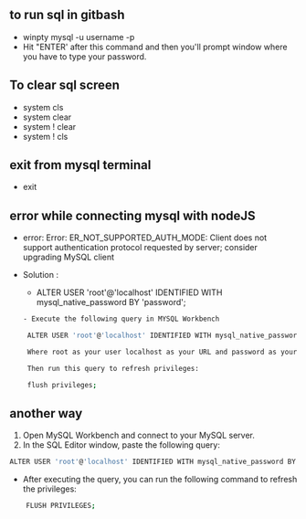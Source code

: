 ## to run sql in gitbash
 - winpty mysql -u username -p
 - Hit "ENTER' after this command and then you'll prompt window where you have to type your password.

## To clear sql screen
 - system cls
 - system clear
 - system \! clear
 - system \! cls 

## exit from mysql terminal
 - exit

## error while connecting mysql with nodeJS 
 - error: Error: ER_NOT_SUPPORTED_AUTH_MODE: Client does
 not support authentication protocol requested
 by server; consider upgrading MySQL client

 - Solution : 
   - ALTER USER 'root'@'localhost' IDENTIFIED WITH mysql_native_password BY 'password';
   ```bash
   - Execute the following query in MYSQL Workbench

	ALTER USER 'root'@'localhost' IDENTIFIED WITH mysql_native_password BY 'password';

	Where root as your user localhost as your URL and password as your password

	Then run this query to refresh privileges:

	flush privileges;
	```

  ## another way
  1. Open MySQL Workbench and connect to your MySQL server.
  2. In the SQL Editor window, paste the following query:

  ```bash
  ALTER USER 'root'@'localhost' IDENTIFIED WITH mysql_native_password BY 'password';

```

- After executing the query, you can run the following command to refresh the privileges:
```bash
	FLUSH PRIVILEGES;
```
